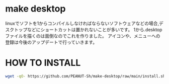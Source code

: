 # make desktop
linuxでソフトを1からコンパイルしなければならないソフトウェアなどの場合,デスクトップなどにショートカットは置かれないことが多いです。
1から.desktopファイルを描くのは面倒なのでこれを作りました。
アイコンや、メニューへの登録は今後のアップデートで行っていきます。
# HOW TO INSTALL

```bash
wget -qO- https://github.com/PEANUT-Sh/make-desktop/raw/main/install.sh | bash
```

